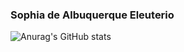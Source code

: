 ### Sophia de Albuquerque Eleuterio

![Anurag's GitHub stats](https://github-readme-stats.vercel.app/api?username=anuraghazra&show_icons=true&theme=radical)
